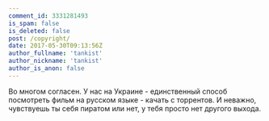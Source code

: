 ```yaml
---
comment_id: 3331281493
is_spam: false
is_deleted: false
post: /copyright/
date: 2017-05-30T09:13:56Z
author_fullname: 'tankist'
author_nickname: 'tankist'
author_is_anon: false
---
```


<p>Во многом согласен. У нас на Украине - единственный способ посмотреть фильм на русском языке - качать с торрентов. И неважно, чувствуешь ты себя пиратом или нет, у тебя просто нет другого выхода.</p>
